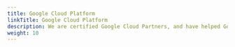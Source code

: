 ```yaml
---
title: Google Cloud Platform
linkTitle: Google Cloud Platform
description: We are certified Google Cloud Partners, and have helped Google's largest customers with their cloud migrations and digital transformation.
weight: 10
---
```

